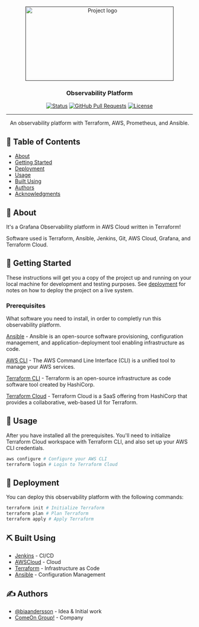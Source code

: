 <p align="center">
  <a href="" rel="noopener">
 <img width=400px height=200px src="https://grafana.com/static/assets/meta/grafana-alerts-as-code-terraform-grafana-alerting.meta.png" alt="Project logo"></a>
</p>

<h3 align="center">Observability Platform</h3>

<div align="center">

[![Status](https://img.shields.io/badge/status-active-success.svg)]()
[![GitHub Pull Requests](https://img.shields.io/github/issues-pr/kylelobo/The-Documentation-Compendium.svg)](https://github.com/kylelobo/The-Documentation-Compendium/pulls)
[![License](https://img.shields.io/badge/license-MIT-blue.svg)](/LICENSE)

</div>

---

<p align="center"> An observability platform with Terraform, AWS, Prometheus, and Ansible.</p>

## 📝 Table of Contents

- [About](#about)
- [Getting Started](#getting_started)
- [Deployment](#deployment)
- [Usage](#usage)
- [Built Using](#built_using)
- [Authors](#authors)
- [Acknowledgments](#acknowledgement)

## 🧐 About <a name = "about"></a>

It's a Grafana Observability platform in AWS Cloud written in Terraform!

Software used is Terraform, Ansible, Jenkins, Git, AWS Cloud, Grafana, and Terraform Cloud.

## 🏁 Getting Started <a name = "getting_started"></a>

These instructions will get you a copy of the project up and running on your local machine for development and testing
purposes. See [deployment](#deployment) for notes on how to deploy the project on a live system.

### Prerequisites

What software you need to install, in order to completly run this observability platform.

[Ansible](https://docs.ansible.com/ansible/latest/installation_guide/intro_installation.html) -
Ansible is an open-source software provisioning, configuration management, and application-deployment tool enabling
infrastructure as code.

[AWS CLI](https://docs.aws.amazon.com/cli/latest/userguide/install-cliv2.html) -
The AWS Command Line Interface (CLI) is a unified tool to manage your AWS services.

[Terraform CLI](https://www.terraform.io/downloads.html) -
Terraform is an open-source infrastructure as code software tool created by HashiCorp.

[Terraform Cloud](https://www.terraform.io/docs/cloud/index.html) -
Terraform Cloud is a SaaS offering from HashiCorp that provides a collaborative, web-based UI for Terraform.

## 🎈 Usage <a name="usage"></a>

After you have installed all the prerequisites.
You'll need to initialize Terraform Cloud workspace with Terraform CLI,
and also set up your AWS CLI credentials.

```bash
aws configure # Configure your AWS CLI
terraform login # Login to Terraform Cloud
```

## 🚀 Deployment <a name = "deployment"></a>

You can deploy this observability platform with the following commands:

```bash
terraform init # Initialize Terraform
terraform plan # Plan Terraform
terraform apply # Apply Terraform
```

## ⛏️ Built Using <a name = "built_using"></a>

- [Jenkins](https://www.jenkins.io/) - CI/CD
- [AWSCloud](https://aws.amazon.com/) - Cloud
- [Terraform](https://www.terraform.io/) - Infrastructure as Code
- [Ansible](https://www.ansible.com/) - Configuration Management

## ✍️ Authors <a name = "authors"></a>

- [@biaandersson](https://github.com/biaandersson) - Idea & Initial work
- [ComeOn Group!](https://comeon-group.com/) - Company

